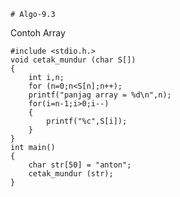     # Algo-9.3
Contoh Array

    #include <stdio.h.>
    void cetak_mundur (char S[])
    {
        int i,n;
        for (n=0;n<S[n];n++);
        printf("panjag array = %d\n",n);
        for(i=n-1;i>0;i--)
        {
            printf("%c",S[i]);
        }
    }
    int main()
    {
        char str[50] = "anton";
        cetak_mundur (str);
    }
